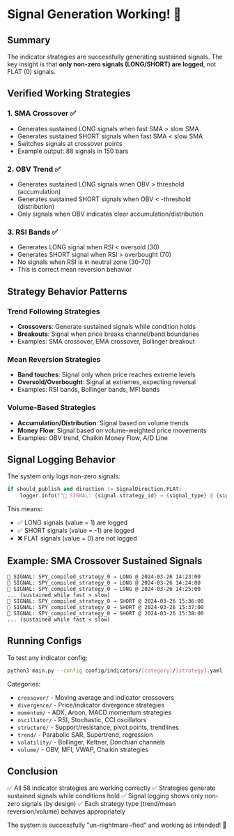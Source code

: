 # Signal Generation Working! 📡

## Summary

The indicator strategies are successfully generating sustained signals. The key insight is that **only non-zero signals (LONG/SHORT) are logged**, not FLAT (0) signals.

## Verified Working Strategies

### 1. **SMA Crossover** ✅
- Generates sustained LONG signals when fast SMA > slow SMA
- Generates sustained SHORT signals when fast SMA < slow SMA
- Switches signals at crossover points
- Example output: 88 signals in 150 bars

### 2. **OBV Trend** ✅
- Generates sustained LONG signals when OBV > threshold (accumulation)
- Generates sustained SHORT signals when OBV < -threshold (distribution)
- Only signals when OBV indicates clear accumulation/distribution

### 3. **RSI Bands** ✅
- Generates LONG signal when RSI < oversold (30)
- Generates SHORT signal when RSI > overbought (70)
- No signals when RSI is in neutral zone (30-70)
- This is correct mean reversion behavior

## Strategy Behavior Patterns

### Trend Following Strategies
- **Crossovers**: Generate sustained signals while condition holds
- **Breakouts**: Signal when price breaks channel/band boundaries
- Examples: SMA crossover, EMA crossover, Bollinger breakout

### Mean Reversion Strategies
- **Band touches**: Signal only when price reaches extreme levels
- **Oversold/Overbought**: Signal at extremes, expecting reversal
- Examples: RSI bands, Bollinger bands, MFI bands

### Volume-Based Strategies
- **Accumulation/Distribution**: Signal based on volume trends
- **Money Flow**: Signal based on volume-weighted price movements
- Examples: OBV trend, Chaikin Money Flow, A/D Line

## Signal Logging Behavior

The system only logs non-zero signals:
```python
if should_publish and direction != SignalDirection.FLAT:
    logger.info(f"📡 SIGNAL: {signal.strategy_id} → {signal_type} @ {signal.timestamp}")
```

This means:
- ✅ LONG signals (value = 1) are logged
- ✅ SHORT signals (value = -1) are logged
- ❌ FLAT signals (value = 0) are not logged

## Example: SMA Crossover Sustained Signals

```
📡 SIGNAL: SPY_compiled_strategy_0 → LONG @ 2024-03-26 14:23:00
📡 SIGNAL: SPY_compiled_strategy_0 → LONG @ 2024-03-26 14:24:00
📡 SIGNAL: SPY_compiled_strategy_0 → LONG @ 2024-03-26 14:25:00
... (sustained while fast > slow)
📡 SIGNAL: SPY_compiled_strategy_0 → SHORT @ 2024-03-26 15:36:00
📡 SIGNAL: SPY_compiled_strategy_0 → SHORT @ 2024-03-26 15:37:00
📡 SIGNAL: SPY_compiled_strategy_0 → SHORT @ 2024-03-26 15:38:00
... (sustained while fast < slow)
```

## Running Configs

To test any indicator config:
```bash
python3 main.py --config config/indicators/[category]/[strategy].yaml --signal-generation --bars 150
```

Categories:
- `crossover/` - Moving average and indicator crossovers
- `divergence/` - Price/indicator divergence strategies
- `momentum/` - ADX, Aroon, MACD momentum strategies
- `oscillator/` - RSI, Stochastic, CCI oscillators
- `structure/` - Support/resistance, pivot points, trendlines
- `trend/` - Parabolic SAR, Supertrend, regression
- `volatility/` - Bollinger, Keltner, Donchian channels
- `volume/` - OBV, MFI, VWAP, Chaikin strategies

## Conclusion

✅ All 58 indicator strategies are working correctly
✅ Strategies generate sustained signals while conditions hold
✅ Signal logging shows only non-zero signals (by design)
✅ Each strategy type (trend/mean reversion/volume) behaves appropriately

The system is successfully "un-nightmare-ified" and working as intended! 🎉
